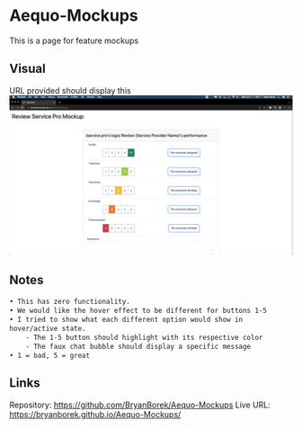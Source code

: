 # Aequo-Mockups

This is a page for feature mockups

## Visual
URL provided should display this
![Readme Gen mockup](/Screen%20Shot%202023-01-04%20at%2011.06.17%20AM.png)

## Notes
```
• This has zero functionality.
• We would like the hover effect to be different for buttons 1-5
• I tried to show what each different option would show in hover/active state.
    - The 1-5 button should highlight with its respective color
    - The faux chat bubble should display a specific message
• 1 = bad, 5 = great
```
## Links
Repository: https://github.com/BryanBorek/Aequo-Mockups
Live URL: https://bryanborek.github.io/Aequo-Mockups/